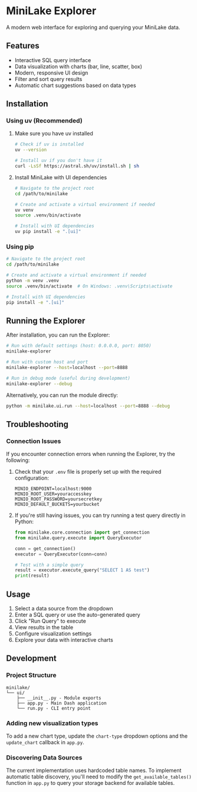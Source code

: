 # MiniLake Explorer

A modern web interface for exploring and querying your MiniLake data.

## Features

- Interactive SQL query interface
- Data visualization with charts (bar, line, scatter, box)
- Modern, responsive UI design
- Filter and sort query results
- Automatic chart suggestions based on data types

## Installation

### Using uv (Recommended)

1. Make sure you have uv installed
   ```bash
   # Check if uv is installed
   uv --version
   
   # Install uv if you don't have it
   curl -LsSf https://astral.sh/uv/install.sh | sh
   ```

2. Install MiniLake with UI dependencies
   ```bash
   # Navigate to the project root
   cd /path/to/minilake
   
   # Create and activate a virtual environment if needed
   uv venv
   source .venv/bin/activate
   
   # Install with UI dependencies
   uv pip install -e ".[ui]"
   ```

### Using pip

```bash
# Navigate to the project root
cd /path/to/minilake

# Create and activate a virtual environment if needed
python -m venv .venv
source .venv/bin/activate  # On Windows: .venv\Scripts\activate

# Install with UI dependencies
pip install -e ".[ui]"
```

## Running the Explorer

After installation, you can run the Explorer:

```bash
# Run with default settings (host: 0.0.0.0, port: 8050)
minilake-explorer

# Run with custom host and port
minilake-explorer --host=localhost --port=8888

# Run in debug mode (useful during development)
minilake-explorer --debug
```

Alternatively, you can run the module directly:

```bash
python -m minilake.ui.run --host=localhost --port=8888 --debug
```

## Troubleshooting

### Connection Issues

If you encounter connection errors when running the Explorer, try the following:

1. Check that your `.env` file is properly set up with the required configuration:
   ```
   MINIO_ENDPOINT=localhost:9000
   MINIO_ROOT_USER=youraccesskey
   MINIO_ROOT_PASSWORD=yoursecretkey
   MINIO_DEFAULT_BUCKETS=yourbucket
   ```

2. If you're still having issues, you can try running a test query directly in Python:
   ```python
   from minilake.core.connection import get_connection
   from minilake.query.execute import QueryExecutor
   
   conn = get_connection()
   executor = QueryExecutor(conn=conn)
   
   # Test with a simple query
   result = executor.execute_query("SELECT 1 AS test")
   print(result)
   ```

## Usage

1. Select a data source from the dropdown
2. Enter a SQL query or use the auto-generated query
3. Click "Run Query" to execute
4. View results in the table
5. Configure visualization settings
6. Explore your data with interactive charts

## Development

### Project Structure

```
minilake/
└── ui/
    ├── __init__.py - Module exports
    ├── app.py - Main Dash application
    └── run.py - CLI entry point
```

### Adding new visualization types

To add a new chart type, update the `chart-type` dropdown options and the `update_chart` callback in `app.py`.

### Discovering Data Sources

The current implementation uses hardcoded table names. To implement automatic table discovery, you'll need to modify the `get_available_tables()` function in `app.py` to query your storage backend for available tables. 